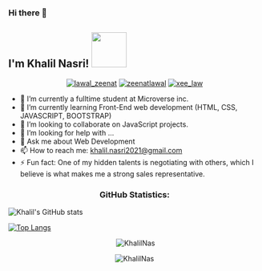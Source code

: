 ### Hi there 👋
<h2>I'm Khalil Nasri! <img src="https://media.giphy.com/media/26Fxy3Iz1ari8oytO/giphy.gif" width="70"></h2>

<p align="center">
  <a href="https://twitter.com/KhalilNasri92https://twitter.com/KhalilNasri92" target="_blank"><img src="https://img.shields.io/badge/Twitter-1DA1F2.svg?&style=for-the-badge&logo=twitter&logoColor=white" alt="lawal_zeenat"></a>
   <a href="https://www.linkedin.com/in/nasri-khalil-androdev/" target="_blank"><img src="https://img.shields.io/badge/LinkedIn-%230077B5.svg?&style=for-the-badge&logo=linkedin&logoColor=white" alt="zeenatlawal"></a>
  <a href="https://www.instagram.com/nas_klil/" target="_blank"><img src="https://img.shields.io/badge/Instagram-E4405F?style=for-the-badge&logo=instagram&logoColor=white" alt="xee_law"  /></a>
</p>

- 🔭 I’m currently a fulltime student at Microverse inc.
- 🌱 I’m currently learning Front-End web development (HTML, CSS, JAVASCRIPT, BOOTSTRAP)
- 👯 I’m looking to collaborate on JavaScript projects.
- 🤔 I’m looking for help with ...
- 💬 Ask me about Web Development
- 📫 How to reach me: khalil.nasri2021@gmail.com
- ⚡ Fun fact: One of my hidden talents is negotiating with others, which I believe is what makes me a strong sales representative.

<h3 align="center">GitHub Statistics:</h3>

![Khalil's GitHub stats](https://github-readme-stats.vercel.app/api?username=NasKhalil&count_private=true)

[![Top Langs](https://github-readme-stats.vercel.app/api/top-langs/?username=NasKhalil&layout=compact)](https://github.com/NasKhalil/github-readme-stats)


<p align="center">&nbsp;<img src="https://github-readme-stats.vercel.app/api?username=NasKhalil&count_private=true" alt="KhalilNas" /></p>

<p align="center"><img src="https://github-readme-stats.vercel.app/api/top-langs/?username=NasKhalil&layout=compact" alt="KhalilNas" /></p>
